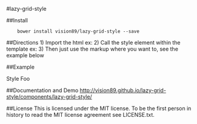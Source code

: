 #lazy-grid-style

##Install

		bower install vision89/lazy-grid-style --save

##Directions
	1) Import the html ex: <link rel="import" href="path/to/lazy-grid-style/lazy-grid-style.html">
	2) Call the style element within the template ex: <style is="custom-style" include="lazy-grid-style"></style>
	3) Then just use the markup where you want to, see the example below

##Example
		<div class="grid-container">
			<div class="row">
				<span class="col-5">
					Style
				</span>
				<span class="col-5">
					Foo
				</span>
			</div>
		</div>

##Documentation and Demo
http://vision89.github.io/lazy-grid-style/components/lazy-grid-style/

##License
This is licensed under the MIT license.  To be the first person in history to read the MIT license agreement see LICENSE.txt.